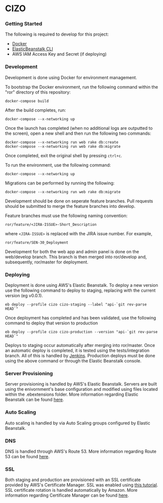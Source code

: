 # CIZO

### Getting Started

The following is required to develop for this project:
- [Docker](https://docs.docker.com/engine/installation/mac/)
- [ElasticBeanstalk CLI](http://docs.aws.amazon.com/elasticbeanstalk/latest/dg/eb-cli3-install.html)
- AWS IAM Access Key and Secret (if deploying)

### Development

Development is done using Docker for environment management. 

To bootstrap the Docker environment, run the following command within the "ror" directory of this repository:

```
docker-compose build
```

After the build completes, run:

```
docker-compose --x-networking up 
```

Once the launch has completed (when no additional logs are outputted to the screen), open a new shell and then run the following two commands:

```
docker-compose --x-networking run web rake db:create
docker-compose --x-networking run web rake db:migrate
```

Once completed, exit the original shell by pressing `ctrl+c`.

To run the environment, use the following command:

```
docker-compose --x-networking up
```

Migrations can be performed by running the following:

```
docker-compose --x-networking run web rake db:migrate
```

Development should be done on seperate feature branches. Pull requests should be submitted to merge the feature branches into develop. 

Feature branches must use the following naming convention:
```
ror/feature/<JIRA-ISSUE>-Short_Description
```
where `<JIRA-ISSUE>` is replaced with the JIRA issue number. For example,
```
ror/feature/SEN-30_Deployment
```

Development for both the web app and admin panel is done on the web/develop branch. This branch is then merged into ror/develop and, subsequently, ror/master for deployment. 

### Deploying

Deployment is done using AWS's Elastic Beanstalk. To deploy a new version use the following command to deploy to staging, replacing <version> with the current version (eg v0.0.1).

```
eb deploy --profile cizo cizo-staging --label "api-`git rev-parse HEAD`"
```

Once deployment has completed and has been validated, use the following command to deploy that version to production

```
eb deploy --profile cizo cizo-production --version "api-`git rev-parse HEAD`"
```

Deploys to staging occur automatically after merging into ror/master. Once an automatic deploy is completed, it is tested using the tests/integration branch. All of this is handled by [Jenkins](http://ci-web.weezlabs.com:8050/login?from=%2F). Production deploys must be done using the above command or through the Elastic Beanstalk console. 


### Server Provisioning

Server provisioning is handled by AWS's Elastic Beanstalk. Servers are built using the enivornment's base configuration and modified using files located within the .ebextensions folder. More information regarding Elastic Beanstalk can be found [here](http://docs.aws.amazon.com/elasticbeanstalk/latest/dg/Welcome.html).

### Auto Scaling

Auto scaling is handled by via Auto Scaling groups configured by Elastic Beanstalk. 

### DNS 

DNS is handled through AWS's Route 53. More information regarding Route 53 can be found [here](http://docs.aws.amazon.com/Route53/latest/DeveloperGuide/Welcome.html).

### SSL

Both staging and production are provisioned with an SSL certificate provided by AWS's Certificate Manager. SSL was enabled using [this tutorial](https://medium.com/@arcdigital/enabling-ssl-via-aws-certificate-manager-on-elastic-beanstalk-b953571ef4f8#.np32hxx2s). SSL certificate rotation is handled automatically by Amazon. More information regarding Certificate Manager can be found [here](https://aws.amazon.com/certificate-manager/).